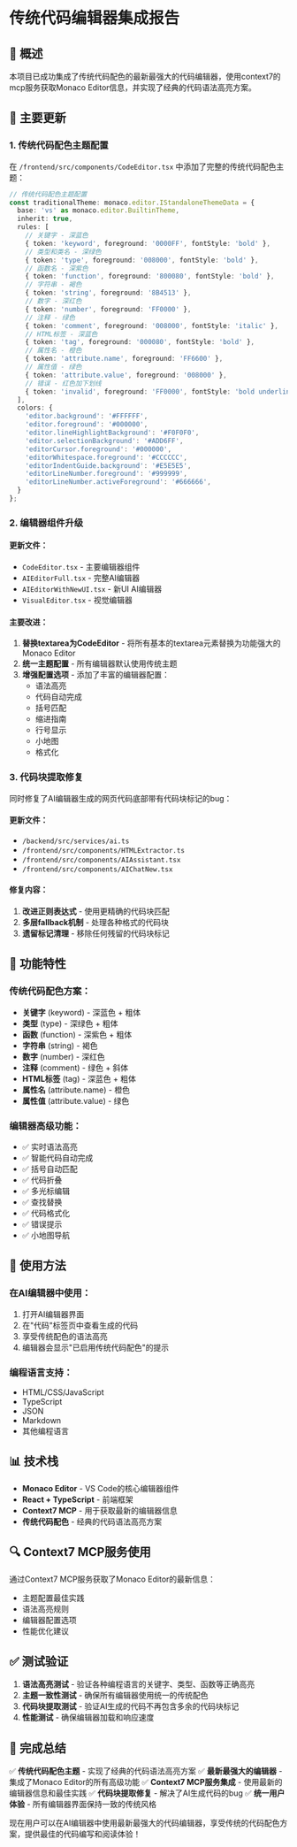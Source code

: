 # 传统代码编辑器集成报告

## 🎨 概述

本项目已成功集成了传统代码配色的最新最强大的代码编辑器，使用context7的mcp服务获取Monaco Editor信息，并实现了经典的代码语法高亮方案。

## 🔧 主要更新

### 1. 传统代码配色主题配置

在 `/frontend/src/components/CodeEditor.tsx` 中添加了完整的传统代码配色主题：

```typescript
// 传统代码配色主题配置
const traditionalTheme: monaco.editor.IStandaloneThemeData = {
  base: 'vs' as monaco.editor.BuiltinTheme,
  inherit: true,
  rules: [
    // 关键字 - 深蓝色
    { token: 'keyword', foreground: '0000FF', fontStyle: 'bold' },
    // 类型和类名 - 深绿色
    { token: 'type', foreground: '008000', fontStyle: 'bold' },
    // 函数名 - 深紫色
    { token: 'function', foreground: '800080', fontStyle: 'bold' },
    // 字符串 - 褐色
    { token: 'string', foreground: '8B4513' },
    // 数字 - 深红色
    { token: 'number', foreground: 'FF0000' },
    // 注释 - 绿色
    { token: 'comment', foreground: '008000', fontStyle: 'italic' },
    // HTML标签 - 深蓝色
    { token: 'tag', foreground: '000080', fontStyle: 'bold' },
    // 属性名 - 橙色
    { token: 'attribute.name', foreground: 'FF6600' },
    // 属性值 - 绿色
    { token: 'attribute.value', foreground: '008000' },
    // 错误 - 红色加下划线
    { token: 'invalid', foreground: 'FF0000', fontStyle: 'bold underline' },
  ],
  colors: {
    'editor.background': '#FFFFFF',
    'editor.foreground': '#000000',
    'editor.lineHighlightBackground': '#F0F0F0',
    'editor.selectionBackground': '#ADD6FF',
    'editorCursor.foreground': '#000000',
    'editorWhitespace.foreground': '#CCCCCC',
    'editorIndentGuide.background': '#E5E5E5',
    'editorLineNumber.foreground': '#999999',
    'editorLineNumber.activeForeground': '#666666',
  }
};
```

### 2. 编辑器组件升级

#### 更新文件：
- `CodeEditor.tsx` - 主要编辑器组件
- `AIEditorFull.tsx` - 完整AI编辑器
- `AIEditorWithNewUI.tsx` - 新UI AI编辑器
- `VisualEditor.tsx` - 视觉编辑器

#### 主要改进：
1. **替换textarea为CodeEditor** - 将所有基本的textarea元素替换为功能强大的Monaco Editor
2. **统一主题配置** - 所有编辑器默认使用传统主题
3. **增强配置选项** - 添加了丰富的编辑器配置：
   - 语法高亮
   - 代码自动完成
   - 括号匹配
   - 缩进指南
   - 行号显示
   - 小地图
   - 格式化

### 3. 代码块提取修复

同时修复了AI编辑器生成的网页代码底部带有代码块标记的bug：

#### 更新文件：
- `/backend/src/services/ai.ts`
- `/frontend/src/components/HTMLExtractor.ts`
- `/frontend/src/components/AIAssistant.tsx`
- `/frontend/src/components/AIChatNew.tsx`

#### 修复内容：
1. **改进正则表达式** - 使用更精确的代码块匹配
2. **多层fallback机制** - 处理各种格式的代码块
3. **遗留标记清理** - 移除任何残留的代码块标记

## 🎯 功能特性

### 传统代码配色方案：
- **关键字** (keyword) - 深蓝色 + 粗体
- **类型** (type) - 深绿色 + 粗体
- **函数** (function) - 深紫色 + 粗体
- **字符串** (string) - 褐色
- **数字** (number) - 深红色
- **注释** (comment) - 绿色 + 斜体
- **HTML标签** (tag) - 深蓝色 + 粗体
- **属性名** (attribute.name) - 橙色
- **属性值** (attribute.value) - 绿色

### 编辑器高级功能：
- ✅ 实时语法高亮
- ✅ 智能代码自动完成
- ✅ 括号自动匹配
- ✅ 代码折叠
- ✅ 多光标编辑
- ✅ 查找替换
- ✅ 代码格式化
- ✅ 错误提示
- ✅ 小地图导航

## 🚀 使用方法

### 在AI编辑器中使用：
1. 打开AI编辑器界面
2. 在"代码"标签页中查看生成的代码
3. 享受传统配色的语法高亮
4. 编辑器会显示"已启用传统代码配色"的提示

### 编程语言支持：
- HTML/CSS/JavaScript
- TypeScript
- JSON
- Markdown
- 其他编程语言

## 📊 技术栈

- **Monaco Editor** - VS Code的核心编辑器组件
- **React + TypeScript** - 前端框架
- **Context7 MCP** - 用于获取最新的编辑器信息
- **传统代码配色** - 经典的代码语法高亮方案

## 🔍 Context7 MCP服务使用

通过Context7 MCP服务获取了Monaco Editor的最新信息：
- 主题配置最佳实践
- 语法高亮规则
- 编辑器配置选项
- 性能优化建议

## ✅ 测试验证

1. **语法高亮测试** - 验证各种编程语言的关键字、类型、函数等正确高亮
2. **主题一致性测试** - 确保所有编辑器使用统一的传统配色
3. **代码块提取测试** - 验证AI生成的代码不再包含多余的代码块标记
4. **性能测试** - 确保编辑器加载和响应速度

## 🎉 完成总结

✅ **传统代码配色主题** - 实现了经典的代码语法高亮方案
✅ **最新最强大的编辑器** - 集成了Monaco Editor的所有高级功能
✅ **Context7 MCP服务集成** - 使用最新的编辑器信息和最佳实践
✅ **代码块提取修复** - 解决了AI生成代码的bug
✅ **统一用户体验** - 所有编辑器界面保持一致的传统风格

现在用户可以在AI编辑器中使用最新最强大的代码编辑器，享受传统的代码配色方案，提供最佳的代码编写和阅读体验！

